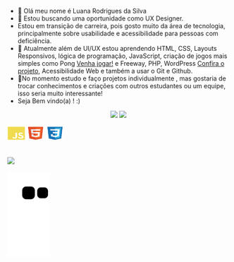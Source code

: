 - 👋 Olá meu nome é Luana Rodrigues da Silva
- 👀 Estou buscando uma oportunidade como UX Designer.
- Estou em transição de carreira, pois gosto muito da área de tecnologia, principalmente sobre usabilidade e acessibilidade para pessoas com deficiência. 
- 🌱 Atualmente além de UI/UX estou aprendendo HTML, CSS, Layouts Responsivos, lógica de programação, JavaScript, criação de jogos mais simples como Pong <a href="https://scratch.mit.edu/projects/704357437">Venha jogar!</a>  e Freeway, PHP, WordPress <a href="https://aluraviagensa.000webhostapp.com/">Confira o projeto</a>, Acessibilidade Web e também  a usar o Git e Github.
- 💞️No momento estudo e faço projetos individualmente , mas gostaria de trocar conhecimentos e criações com outros estudantes ou um equipe, isso seria muito interessante! 
- Seja Bem vindo(a) ! :)      
<div align="center">
  <a href="https://github.com/Luana-RodriguesdaSilva"></a>
  <img height="180em" src="https://github-readme-stats.vercel.app/api?username=Luana-RodriguesdaSilva&show_icons=true&theme=synthwave&include_all_commits=false&count_private=false"/>
  <img height="180em" src="https://github-readme-stats.vercel.app/api/top-langs/?username=Luana-RodriguesdaSilva&layout=compact&langs_count=7&theme=synthwave"/>
</div>
  
  <div style="display: inline_block"><br>
  <img align="center" alt="Luana-Js" height="30" width="40" src="https://raw.githubusercontent.com/devicons/devicon/master/icons/javascript/javascript-plain.svg">
  <img align="center" alt="Luana-HTML" height="30" width="40" src="https://raw.githubusercontent.com/devicons/devicon/master/icons/html5/html5-original.svg">
  <img align="center" alt="Luana-CSS" height="30" width="40" src="https://raw.githubusercontent.com/devicons/devicon/master/icons/css3/css3-original.svg">
  </div>
  
  #
  <div>
     <a href="https://www.linkedin.com/in/LuanaRodriguesdaSilva" target="_blank"><img src="https://img.shields.io/badge/-LinkedIn-%230077B5?style=for-the-badge&logo=linkedin&logoColor=white" target="_blank"></a> 
 </div>    
     
 ![Snake animation](https://github.com/Luana-RodriguesdaSilva/Luana-RodriguesdaSilva/blob/output/github-contribution-grid-snake.svg)
  
 

